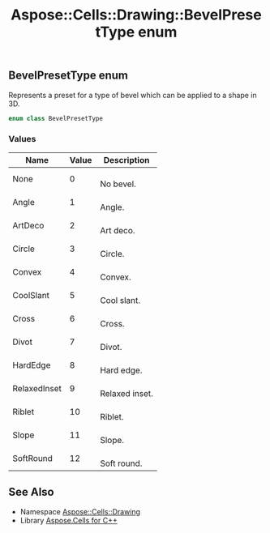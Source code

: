 ﻿---
title: Aspose::Cells::Drawing::BevelPresetType enum
linktitle: BevelPresetType
second_title: Aspose.Cells for C++ API Reference
description: 'Aspose::Cells::Drawing::BevelPresetType enum. Represents a preset for a type of bevel which can be applied to a shape in 3D in C++.'
type: docs
weight: 7500
url: /cpp/aspose.cells.drawing/bevelpresettype/
---
## BevelPresetType enum


Represents a preset for a type of bevel which can be applied to a shape in 3D.

```cpp
enum class BevelPresetType
```

### Values

| Name | Value | Description |
| --- | --- | --- |
| None | 0 | <br>No bevel. |
| Angle | 1 | <br>Angle. |
| ArtDeco | 2 | <br>Art deco. |
| Circle | 3 | <br>Circle. |
| Convex | 4 | <br>Convex. |
| CoolSlant | 5 | <br>Cool slant. |
| Cross | 6 | <br>Cross. |
| Divot | 7 | <br>Divot. |
| HardEdge | 8 | <br>Hard edge. |
| RelaxedInset | 9 | <br>Relaxed inset. |
| Riblet | 10 | <br>Riblet. |
| Slope | 11 | <br>Slope. |
| SoftRound | 12 | <br>Soft round. |

## See Also

* Namespace [Aspose::Cells::Drawing](../)
* Library [Aspose.Cells for C++](../../)
